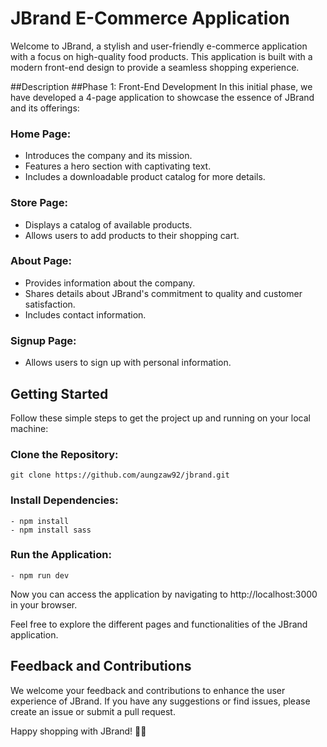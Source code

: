 # JBrand E-Commerce Application
Welcome to JBrand, a stylish and user-friendly e-commerce application with a focus on high-quality food products. This application is built with a modern front-end design to provide a seamless shopping experience.

##Description
##Phase 1: Front-End Development
In this initial phase, we have developed a 4-page application to showcase the essence of JBrand and its offerings:

### Home Page:

- Introduces the company and its mission.
- Features a hero section with captivating text.
- Includes a downloadable product catalog for more details.

### Store Page:

- Displays a catalog of available products.
- Allows users to add products to their shopping cart.

### About Page:

- Provides information about the company.
- Shares details about JBrand's commitment to quality and customer satisfaction.
- Includes contact information.

### Signup Page:

- Allows users to sign up with personal information.

## Getting Started
Follow these simple steps to get the project up and running on your local machine:

### Clone the Repository:

```
git clone https://github.com/aungzaw92/jbrand.git
```

### Install Dependencies:
```
- npm install
- npm install sass
```

### Run the Application:
```
- npm run dev
```
Now you can access the application by navigating to http://localhost:3000 in your browser.

Feel free to explore the different pages and functionalities of the JBrand application.

## Feedback and Contributions
We welcome your feedback and contributions to enhance the user experience of JBrand. If you have any suggestions or find issues, please create an issue or submit a pull request.

Happy shopping with JBrand! 🛒🌟
